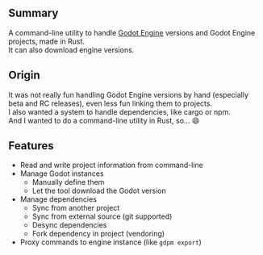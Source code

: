 ## Summary

A command-line utility to handle [Godot Engine](https://godotengine.org/) versions and Godot Engine projects, made in Rust.  
It can also download engine versions.

## Origin

It was not really fun handling Godot Engine versions by hand (especially beta and RC releases), even less fun linking them to projects.  
I also wanted a system to handle dependencies, like cargo or npm.  
And I wanted to do a command-line utility in Rust, so... :smile:

## Features

- Read and write project information from command-line
- Manage Godot instances
  - Manually define them
  - Let the tool download the Godot version
- Manage dependencies
  - Sync from another project
  - Sync from external source (git supported)
  - Desync dependencies
  - Fork dependency in project (vendoring)
- Proxy commands to engine instance (like `gdpm export`)
